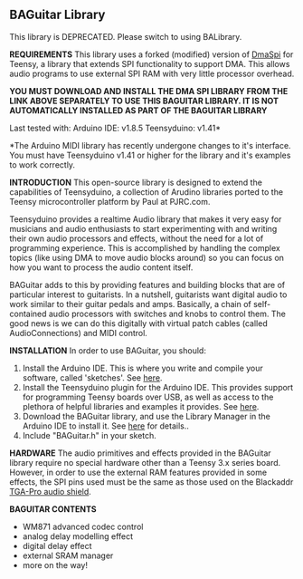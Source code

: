 ## BAGuitar Library
This library is DEPRECATED. Please switch to using BALibrary.

**REQUIREMENTS**
This library uses a forked (modified) version of [DmaSpi](https://github.com/Blackaddr/DmaSpi) for Teensy, a library that extends SPI functionality to support DMA. This allows audio programs to use external SPI RAM with very little processor overhead.

**YOU MUST DOWNLOAD AND INSTALL THE DMA SPI LIBRARY FROM THE LINK ABOVE SEPARATELY TO USE THIS BAGUITAR LIBRARY. IT IS NOT AUTOMATICALLY INSTALLED AS PART OF THE BAGUITAR LIBRARY**

Last tested with:
Arduino IDE: v1.8.5
Teensyduino: v1.41*

*The Arduino MIDI library has recently undergone changes to it's interface. You must have Teensyduino v1.41 or higher for the library and it's examples to work correctly.

**INTRODUCTION**
This open-source library is designed to extend the capabilities of Teensyduino, a collection of Arudino libraries  ported to the Teensy microcontroller platform by Paul at PJRC.com.

Teensyduino provides a realtime Audio library that makes it very easy for musicians and audio enthusiasts to start experimenting with and writing their own audio processors and effects, without the need for a lot of programming experience. This is accomplished by handling the complex topics (like using DMA to move audio blocks around) so you can focus on how you want to process the audio content itself.

BAGuitar adds to this by providing features and building blocks that are of particular interest to guitarists. In a nutshell, guitarists want digital audio to work similar to their guitar pedals and amps. Basically, a chain of self-contained audio processors with switches and knobs to control them. The good news is we can do this digitally with virtual patch cables (called AudioConnections) and MIDI control.

**INSTALLATION**
In order to use BAGuitar, you should:

 1. Install the Arduino IDE. This is where you write and compile your software, called 'sketches'. See [here](https://www.arduino.cc/en/Main/Software).
 2. Install the Teensyduino plugin for the Arduino IDE. This provides support for programming Teensy boards over USB, as well as access to the plethora of helpful libraries and examples it provides. See [here](https://www.pjrc.com/teensy/td_download.html).
 3. Download the BAGuitar library, and use the Library Manager in the Arduino IDE to install it. See [here](https://www.arduino.cc/en/Guide/Libraries) for details..
 4. Include "BAGuitar.h" in your sketch.

**HARDWARE**
The audio primitives and effects provided in the BAGuitar library require no special hardware other than a Teensy 3.x series board. However, in order to use the external RAM features provided in some effects, the SPI pins used must be the same as those used on the Blackaddr [TGA-Pro audio shield](http://blackaddr.com/products/).

**BAGUITAR CONTENTS**
 - WM871 advanced codec control
 - analog delay modelling effect
 - digital delay effect
 - external SRAM manager
 - more on the way!

